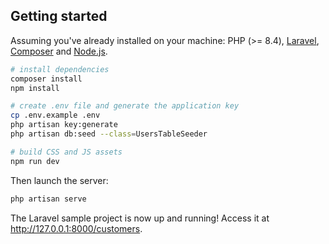 ## Getting started

Assuming you've already installed on your machine: PHP (>= 8.4), [Laravel](https://laravel.com), [Composer](https://getcomposer.org) and [Node.js](https://nodejs.org).

```bash
# install dependencies
composer install
npm install

# create .env file and generate the application key
cp .env.example .env
php artisan key:generate
php artisan db:seed --class=UsersTableSeeder

# build CSS and JS assets
npm run dev
```

Then launch the server:

```bash
php artisan serve
```

The Laravel sample project is now up and running! Access it at http://127.0.0.1:8000/customers.

